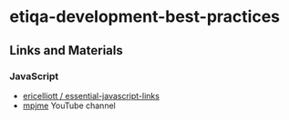 # etiqa-development-best-practices

## Links and Materials

### JavaScript
* [ericelliott / essential-javascript-links](https://github.com/ericelliott/essential-javascript-links#essential-javascript-links)
* [mpjme](https://www.youtube.com/channel/UCO1cgjhGzsSYb1rsB4bFe4Q) YouTube channel
